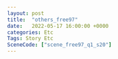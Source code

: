 ```yaml
---
layout: post
title:  "others_free97"
date:   2022-05-17 16:00:00 +0000
categories: Etc
Tags: Story Etc
SceneCode: ["scene_free97_q1_s20"]
---
```

